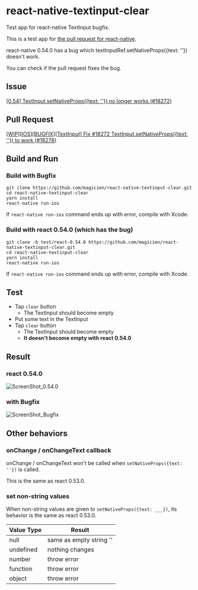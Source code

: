 # react-native-textinput-clear
Test app for react-native TextInput bugfix.

This is a test app for [the pull request for react-native](https://github.com/facebook/react-native/pull/18278).

react-native 0.54.0 has a bug which textInputRef.setNativeProps({text: ''}) doesn't work.

You can check if the pull request fixes the bug.

## Issue

[\[0.54\] TextInput.setNativeProps({text: ''}) no longer works (#18272)](https://github.com/facebook/react-native/issues/18272)

## Pull Request

[\[WIP\]\[IOS\]\[BUGFIX\]\[TextInput\] Fix #18272 TextInput.setNativeProps({text: ''}) to work (#18278)](https://github.com/facebook/react-native/pull/18278)

## Build and Run

### Build with Bugfix

```
git clone https://github.com/magicien/react-native-textinput-clear.git
cd react-native-textinput-clear
yarn install
react-native run-ios
```

If `react-native run-ios` command ends up with error, compile with Xcode.

### Build with react 0.54.0 (which has the bug)

```
git clone -b test/react-0.54.0 https://github.com/magicien/react-native-textinput-clear.git
cd react-native-textinput-clear
yarn install
react-native run-ios
```

If `react-native run-ios` command ends up with error, compile with Xcode.

## Test

- Tap `clear` button
    - The TextInput should become empty
- Put some text in the TextInput
- Tap `clear` button
    - The TextInput should become empty
    - **It doesn't become empty with react 0.54.0**

## Result

### react 0.54.0

![ScreenShot_0.54.0](https://raw.githubusercontent.com/magicien/react-native-textinput-clear/master/screenshot/0.54.0_test.gif)

### with Bugfix

![ScreenShot_Bugfix](https://raw.githubusercontent.com/magicien/react-native-textinput-clear/master/screenshot/patch_test.gif)


## Other behaviors

### onChange / onChangeText callback

onChange / onChangeText won't be called when `setNativeProps({text: ''})` is called.

This is the same as react 0.53.0.

### set non-string values

When non-string values are given to `setNativeProps({text: ___})`, its behavior is the same as react 0.53.0.

Value Type | Result
---------- | ------------
null       | same as empty string ''
undefined  | nothing changes
number     | throw error
function   | throw error
object     | throw error

